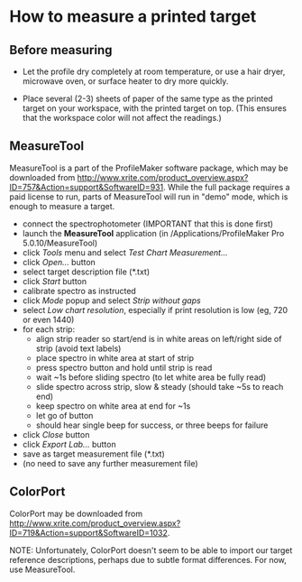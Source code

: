 # How to measure a printed target


## Before measuring

- Let the profile dry completely at room temperature, or use a hair dryer, microwave oven, or surface heater to dry more quickly.

- Place several (2-3) sheets of paper of the same type as the printed target on your workspace, with the printed target on top. (This ensures that the workspace color will not affect the readings.)


## MeasureTool

MeasureTool is a part of the ProfileMaker software package, which may be downloaded from <http://www.xrite.com/product_overview.aspx?ID=757&Action=support&SoftwareID=931>.  While the full package requires a paid license to run, parts of MeasureTool will run in "demo" mode, which is enough to measure a target.

  - connect the spectrophotometer (IMPORTANT that this is done first)
  - launch the **MeasureTool** application (in /Applications/ProfileMaker Pro 5.0.10/MeasureTool)
  - click *Tools* menu and select *Test Chart Measurement...*
  - click *Open...* button
  - select target description file (*.txt)
  - click *Start* button
  - calibrate spectro as instructed
  - click *Mode* popup and select *Strip without gaps*
  - select *Low chart resolution*, especially if print resolution is low (eg, 720 or even 1440)
  - for each strip:
    - align strip reader so start/end is in white areas on left/right side of strip (avoid text labels)
    - place spectro in white area at start of strip
    - press spectro button and hold until strip is read
    - wait ~1s before sliding spectro (to let white area be fully read)
    - slide spectro across strip, slow & steady (should take ~5s to reach end)
    - keep spectro on white area at end for ~1s
    - let go of button
    - should hear single beep for success, or three beeps for failure
  - click *Close* button
  - click *Export Lab...* button
  - save as target measurement file (*.txt)
  - (no need to save any further measurement file)
  
## ColorPort

ColorPort may be downloaded from <http://www.xrite.com/product_overview.aspx?ID=719&Action=support&SoftwareID=1032>.

NOTE: Unfortunately, ColorPort doesn't seem to be able to import our target reference descriptions, perhaps due to subtle format differences.  For now, use MeasureTool.